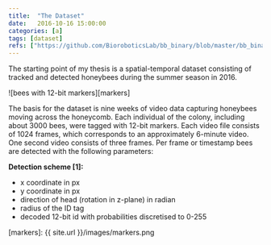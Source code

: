 ```yaml
---
title:  "The Dataset"
date:   2016-10-16 15:00:00
categories: [a]
tags: [dataset]
refs: ["https://github.com/BioroboticsLab/bb_binary/blob/master/bb_binary/bb_binary_schema.capnp#L26"]
---
```


The starting point of my thesis is a spatial-temporal dataset consisting of tracked and detected honeybees during the summer season in 2016.

![bees with 12-bit markers][markers]

The basis for the dataset is nine weeks of video data capturing honeybees moving across the honeycomb. Each individual of the colony, including about 3000 bees, were tagged with 12-bit markers. Each video file consists of 1024 frames, which corresponds to an approximately 6-minute video. One second video consists of three frames. Per frame or timestamp bees are detected with the following parameters:

**Detection scheme [1]:**

* x coordinate in px
* y coordinate in px
* direction of head (rotation in z-plane) in radian
* radius of the ID tag
* decoded 12-bit id with probabilities discretised to 0-255


[markers]: {{ site.url }}/images/markers.png